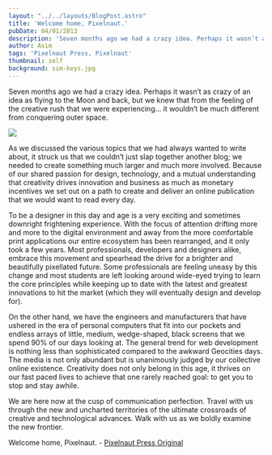 ```yaml
---
layout: "../../layouts/BlogPost.astro"
title: 'Welcome home, Pixelnaut.'
pubDate: 04/01/2013
description: 'Seven months ago we had a crazy idea. Perhaps it wasn’t as crazy of an idea as flying to the Moon and back, but we knew that from the feeling of the creative rush that we were experiencing… it wouldn’t be much different from conquering outer space.'
author: Asim
tags: 'Pixelnaut Press, Pixelnaut'
thumbnail: self
background: sim-keys.jpg
---
```


Seven months ago we had a crazy idea. Perhaps it wasn’t as crazy of an idea as flying to the Moon and back, but we knew that from the feeling of the creative rush that we were experiencing… it wouldn’t be much different from conquering outer space.

![](/Media/blog/sim-keys.jpg)

As we discussed the various topics that we had always wanted to write about, it struck us that we couldn’t just slap together another blog; we needed to create something much larger and much more involved. Because of our shared passion for design, technology, and a mutual understanding that creativity drives innovation and business as much as monetary incentives we set out on a path to create and deliver an online publication that we would want to read every day.

To be a designer in this day and age is a very exciting and sometimes downright frightening experience. With the focus of attention drifting more and more to the digital environment and away from the more comfortable print applications our entire ecosystem has been rearranged, and it only took a few years. Most professionals, developers and designers alike, embrace this movement and spearhead the drive for a brighter and beautifully pixellated future. Some professionals are feeling uneasy by this change and most students are left looking around wide-eyed trying to learn the core principles while keeping up to date with the latest and greatest innovations to hit the market (which they will eventually design and develop for).

On the other hand, we have the engineers and manufacturers that have ushered in the era of personal computers that fit into our pockets and endless arrays of little, medium, wedge-shaped, black screens that we spend 90% of our days looking at. The general trend for web development is nothing less than sophisticated compared to the awkward Geocities days. The media is not only abundant but is unanimously judged by our collective online existence. Creativity does not only belong in this age, it thrives on our fast paced lives to achieve that one rarely reached goal: to get you to stop and stay awhile.

We are here now at the cusp of communication perfection. Travel with us through the new and uncharted territories of the ultimate crossroads of creative and technological advances. Walk with us as we boldly examine the new frontier.

Welcome home, Pixelnaut. - <a href="http://pixelnautpress.com/welcome-home-pixelnaut/#sthash.0vmrwKWh.dpuf">Pixelnaut Press Original</a> 
	



